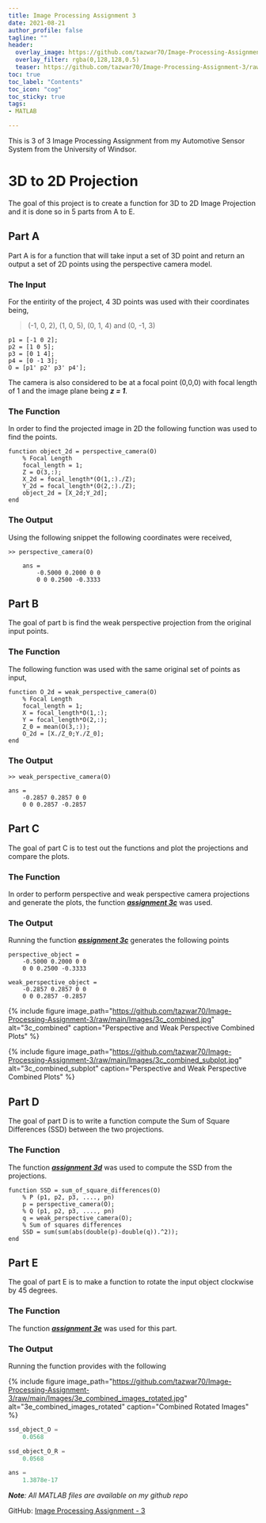 ```yaml
---
title: Image Processing Assignment 3
date: 2021-08-21
author_profile: false
tagline: ""
header:
  overlay_image: https://github.com/tazwar70/Image-Processing-Assignment-3/raw/main/Images/3e_combined_images_rotated.jpg
  overlay_filter: rgba(0,128,128,0.5)
  teaser: https://github.com/tazwar70/Image-Processing-Assignment-3/raw/main/Images/3e_combined_images_rotated.jpg
toc: true
toc_label: "Contents"
toc_icon: "cog"
toc_sticky: true
tags:
- MATLAB

---
```


This is 3 of 3 Image Processing Assignment from my Automotive Sensor System from the University of Windsor.

# 3D to 2D Projection

The goal of this project is to create a function for 3D to 2D Image Projection and it is done so in 5 parts from A to E.

## Part A

Part A is for a function that will take input a set of 3D point and return an output a set of 2D points using the perspective camera model.

### The Input

For the entirity of the project, 4 3D points was used with their coordinates being,

> (-1, 0, 2), (1, 0, 5), (0, 1, 4) and (0, -1, 3)

```
p1 = [-1 0 2];
p2 = [1 0 5];
p3 = [0 1 4];
p4 = [0 -1 3];
O = [p1' p2' p3' p4'];
```

The camera is also considered to be at a focal point (0,0,0) with focal length of 1 and the image plane being ***z = 1***.

### The Function

In order to find the projected image in 2D the following function was used to find the points.

```
function object_2d = perspective_camera(O)
    % Focal Length
    focal_length = 1;
    Z = O(3,:);
    X_2d = focal_length*(O(1,:)./Z);
    Y_2d = focal_length*(O(2,:)./Z);
    object_2d = [X_2d;Y_2d];
end
```

### The Output

Using the following snippet the following coordinates were received,

```
>> perspective_camera(O)

    ans =
        -0.5000 0.2000 0 0
        0 0 0.2500 -0.3333
```

## Part B

The goal of part b is find the weak perspective projection from the original input points.

### The Function

The following function was used with the same original set of points as input,

```
function O_2d = weak_perspective_camera(O)
    % Focal Length
    focal_length = 1;
    X = focal_length*O(1,:);
    Y = focal_length*O(2,:);
    Z_0 = mean(O(3,:));
    O_2d = [X./Z_0;Y./Z_0];
end
```

### The Output

```
>> weak_perspective_camera(O)

ans =
    -0.2857 0.2857 0 0
    0 0 0.2857 -0.2857
```

## Part C

The goal of part C is to test out the functions and plot the projections and compare the plots.

### The Function

In order to perform perspective and weak perspective camera projections and generate the plots, the function [***assignment 3c***](https://github.com/tazwar70/Image-Processing-Assignment-3/blob/main/assignment_3c.m) was used.

### The Output

Running the function [***assignment 3c***](https://github.com/tazwar70/Image-Processing-Assignment-3/blob/main/assignment_3c.m) generates the following points

```
perspective_object =
    -0.5000 0.2000 0 0
    0 0 0.2500 -0.3333
```

```
weak_perspective_object =
    -0.2857 0.2857 0 0
    0 0 0.2857 -0.2857
```

{% include figure image_path="https://github.com/tazwar70/Image-Processing-Assignment-3/raw/main/Images/3c_combined.jpg" 
alt="3c_combined" 
caption="Perspective and Weak Perspective Combined Plots" 
%}

{% include figure image_path="https://github.com/tazwar70/Image-Processing-Assignment-3/raw/main/Images/3c_combined_subplot.jpg" 
alt="3c_combined_subplot" 
caption="Perspective and Weak Perspective Combined Plots" 
%}

## Part D

The goal of part D is to write a function compute the Sum of Square Differences (SSD) between the two projections.

### The Function

The function [***assignment 3d***](https://github.com/tazwar70/Image-Processing-Assignment-3/blob/main/assignment_3d.m) was used to compute the SSD from the projections.

```
function SSD = sum_of_square_differences(O)
    % P (p1, p2, p3, ...., pn)
    p = perspective_camera(O);
    % Q (p1, p2, p3, ...., pn)
    q = weak_perspective_camera(O);
    % Sum of squares differences
    SSD = sum(sum(abs(double(p)-double(q)).^2));
end
```

## Part E

The goal of part E is to make a function to rotate the input object clockwise by 45 degrees.

### The Function

The function [***assignment 3e***](https://github.com/tazwar70/Image-Processing-Assignment-3/blob/main/assignment_3e.m) was used for this part.

### The Output

Running the function provides with the following

{% include figure image_path="https://github.com/tazwar70/Image-Processing-Assignment-3/raw/main/Images/3e_combined_images_rotated.jpg" 
alt="3e_combined_images_rotated" 
caption="Combined Rotated Images" 
%}

```python
ssd_object_O =
    0.0568

ssd_object_O_R =
    0.0568

ans =
    1.3878e-17
```

***Note**: All MATLAB files are available on my github repo*

GitHub: [Image Processing Assignment - 3](https://github.com/tazwar70/Image-Processing-Assignment-3)
